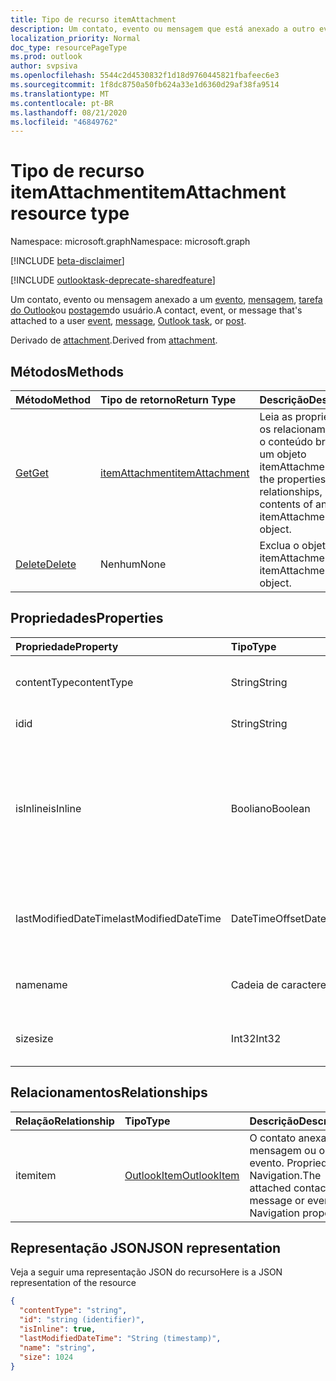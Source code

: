 ```yaml
---
title: Tipo de recurso itemAttachment
description: Um contato, evento ou mensagem que está anexado a outro evento,
localization_priority: Normal
doc_type: resourcePageType
ms.prod: outlook
author: svpsiva
ms.openlocfilehash: 5544c2d4530832f1d18d9760445821fbafeec6e3
ms.sourcegitcommit: 1f8dc8750a50fb624a33e1d6360d29af38fa9514
ms.translationtype: MT
ms.contentlocale: pt-BR
ms.lasthandoff: 08/21/2020
ms.locfileid: "46849762"
---
```

# <a name="itemattachment-resource-type"></a><span data-ttu-id="b0b37-103">Tipo de recurso itemAttachment</span><span class="sxs-lookup"><span data-stu-id="b0b37-103">itemAttachment resource type</span></span>

<span data-ttu-id="b0b37-104">Namespace: microsoft.graph</span><span class="sxs-lookup"><span data-stu-id="b0b37-104">Namespace: microsoft.graph</span></span>

[!INCLUDE [beta-disclaimer](../../includes/beta-disclaimer.md)]

[!INCLUDE [outlooktask-deprecate-sharedfeature](../../includes/outlooktask-deprecate-sharedfeature.md)]

<span data-ttu-id="b0b37-105">Um contato, evento ou mensagem anexado a um [evento](../resources/event.md), [mensagem](../resources/message.md), [tarefa do Outlook](../resources/outlooktask.md)ou [postagem](../resources/post.md)do usuário.</span><span class="sxs-lookup"><span data-stu-id="b0b37-105">A contact, event, or message that's attached to a user [event](../resources/event.md), [message](../resources/message.md), [Outlook task](../resources/outlooktask.md), or [post](../resources/post.md).</span></span>  

<span data-ttu-id="b0b37-106">Derivado de [attachment](attachment.md).</span><span class="sxs-lookup"><span data-stu-id="b0b37-106">Derived from [attachment](attachment.md).</span></span>

## <a name="methods"></a><span data-ttu-id="b0b37-107">Métodos</span><span class="sxs-lookup"><span data-stu-id="b0b37-107">Methods</span></span>

| <span data-ttu-id="b0b37-108">Método</span><span class="sxs-lookup"><span data-stu-id="b0b37-108">Method</span></span>       | <span data-ttu-id="b0b37-109">Tipo de retorno</span><span class="sxs-lookup"><span data-stu-id="b0b37-109">Return Type</span></span>  |<span data-ttu-id="b0b37-110">Descrição</span><span class="sxs-lookup"><span data-stu-id="b0b37-110">Description</span></span>|
|:---------------|:--------|:----------|
|[<span data-ttu-id="b0b37-111">Get</span><span class="sxs-lookup"><span data-stu-id="b0b37-111">Get</span></span>](../api/attachment-get.md) | [<span data-ttu-id="b0b37-112">itemAttachment</span><span class="sxs-lookup"><span data-stu-id="b0b37-112">itemAttachment</span></span>](itemattachment.md) |<span data-ttu-id="b0b37-113">Leia as propriedades, os relacionamentos ou o conteúdo bruto de um objeto itemAttachment.</span><span class="sxs-lookup"><span data-stu-id="b0b37-113">Read the properties, relationships, or raw contents of an itemAttachment object.</span></span>|
|[<span data-ttu-id="b0b37-114">Delete</span><span class="sxs-lookup"><span data-stu-id="b0b37-114">Delete</span></span>](../api/attachment-delete.md) | <span data-ttu-id="b0b37-115">Nenhum</span><span class="sxs-lookup"><span data-stu-id="b0b37-115">None</span></span> |<span data-ttu-id="b0b37-116">Exclua o objeto itemAttachment.</span><span class="sxs-lookup"><span data-stu-id="b0b37-116">Delete itemAttachment object.</span></span> |

## <a name="properties"></a><span data-ttu-id="b0b37-117">Propriedades</span><span class="sxs-lookup"><span data-stu-id="b0b37-117">Properties</span></span>
| <span data-ttu-id="b0b37-118">Propriedade</span><span class="sxs-lookup"><span data-stu-id="b0b37-118">Property</span></span>     | <span data-ttu-id="b0b37-119">Tipo</span><span class="sxs-lookup"><span data-stu-id="b0b37-119">Type</span></span>   |<span data-ttu-id="b0b37-120">Descrição</span><span class="sxs-lookup"><span data-stu-id="b0b37-120">Description</span></span>|
|:---------------|:--------|:----------|
|<span data-ttu-id="b0b37-121">contentType</span><span class="sxs-lookup"><span data-stu-id="b0b37-121">contentType</span></span>|<span data-ttu-id="b0b37-122">String</span><span class="sxs-lookup"><span data-stu-id="b0b37-122">String</span></span>|<span data-ttu-id="b0b37-123">O tipo de conteúdo do anexo.</span><span class="sxs-lookup"><span data-stu-id="b0b37-123">The content type of the attachment.</span></span>|
|<span data-ttu-id="b0b37-124">id</span><span class="sxs-lookup"><span data-stu-id="b0b37-124">id</span></span>|<span data-ttu-id="b0b37-125">String</span><span class="sxs-lookup"><span data-stu-id="b0b37-125">String</span></span>| <span data-ttu-id="b0b37-126">A ID do anexo.</span><span class="sxs-lookup"><span data-stu-id="b0b37-126">The attachment ID.</span></span>|
|<span data-ttu-id="b0b37-127">isInline</span><span class="sxs-lookup"><span data-stu-id="b0b37-127">isInline</span></span>|<span data-ttu-id="b0b37-128">Booliano</span><span class="sxs-lookup"><span data-stu-id="b0b37-128">Boolean</span></span>|<span data-ttu-id="b0b37-129">Defina como verdadeiro se o anexo estiver embutido, como uma imagem incorporada no corpo do item.</span><span class="sxs-lookup"><span data-stu-id="b0b37-129">Set to true if the attachment is inline, such as an embedded image within the body of the item.</span></span>|
|<span data-ttu-id="b0b37-130">lastModifiedDateTime</span><span class="sxs-lookup"><span data-stu-id="b0b37-130">lastModifiedDateTime</span></span>|<span data-ttu-id="b0b37-131">DateTimeOffset</span><span class="sxs-lookup"><span data-stu-id="b0b37-131">DateTimeOffset</span></span>|<span data-ttu-id="b0b37-132">Última data e hora em que o anexo foi alterado.</span><span class="sxs-lookup"><span data-stu-id="b0b37-132">The last time and date that the attachment was modified.</span></span>|
|<span data-ttu-id="b0b37-133">name</span><span class="sxs-lookup"><span data-stu-id="b0b37-133">name</span></span>|<span data-ttu-id="b0b37-134">Cadeia de caracteres</span><span class="sxs-lookup"><span data-stu-id="b0b37-134">String</span></span>|<span data-ttu-id="b0b37-135">O nome de exibição do anexo.</span><span class="sxs-lookup"><span data-stu-id="b0b37-135">The display name of the attachment.</span></span>|
|<span data-ttu-id="b0b37-136">size</span><span class="sxs-lookup"><span data-stu-id="b0b37-136">size</span></span>|<span data-ttu-id="b0b37-137">Int32</span><span class="sxs-lookup"><span data-stu-id="b0b37-137">Int32</span></span>|<span data-ttu-id="b0b37-138">O tamanho do anexo em bytes.</span><span class="sxs-lookup"><span data-stu-id="b0b37-138">The size in bytes of the attachment.</span></span>|

## <a name="relationships"></a><span data-ttu-id="b0b37-139">Relacionamentos</span><span class="sxs-lookup"><span data-stu-id="b0b37-139">Relationships</span></span>
| <span data-ttu-id="b0b37-140">Relação</span><span class="sxs-lookup"><span data-stu-id="b0b37-140">Relationship</span></span> | <span data-ttu-id="b0b37-141">Tipo</span><span class="sxs-lookup"><span data-stu-id="b0b37-141">Type</span></span>   |<span data-ttu-id="b0b37-142">Descrição</span><span class="sxs-lookup"><span data-stu-id="b0b37-142">Description</span></span>|
|:---------------|:--------|:----------|
|<span data-ttu-id="b0b37-143">item</span><span class="sxs-lookup"><span data-stu-id="b0b37-143">item</span></span>|[<span data-ttu-id="b0b37-144">OutlookItem</span><span class="sxs-lookup"><span data-stu-id="b0b37-144">OutlookItem</span></span>](outlookitem.md)|<span data-ttu-id="b0b37-p101">O contato anexado, a mensagem ou o evento. Propriedade Navigation.</span><span class="sxs-lookup"><span data-stu-id="b0b37-p101">The attached contact, message or event. Navigation property.</span></span>|

## <a name="json-representation"></a><span data-ttu-id="b0b37-147">Representação JSON</span><span class="sxs-lookup"><span data-stu-id="b0b37-147">JSON representation</span></span>

<span data-ttu-id="b0b37-148">Veja a seguir uma representação JSON do recurso</span><span class="sxs-lookup"><span data-stu-id="b0b37-148">Here is a JSON representation of the resource</span></span>

<!-- {
  "blockType": "resource",
  "baseType": "microsoft.graph.attachment",
  "keyProperty":"id",
  "optionalProperties": [
    "item"
  ],
  "@odata.type": "microsoft.graph.itemAttachment"
}-->

```json
{
  "contentType": "string",
  "id": "string (identifier)",
  "isInline": true,
  "lastModifiedDateTime": "String (timestamp)",
  "name": "string",
  "size": 1024
}

```
<!-- uuid: 8fcb5dbc-d5aa-4681-8e31-b001d5168d79
2015-10-25 14:57:30 UTC -->
<!--
{
  "type": "#page.annotation",
  "description": "itemAttachment resource",
  "keywords": "",
  "section": "documentation",
  "tocPath": "",
  "suppressions": []
}
-->
